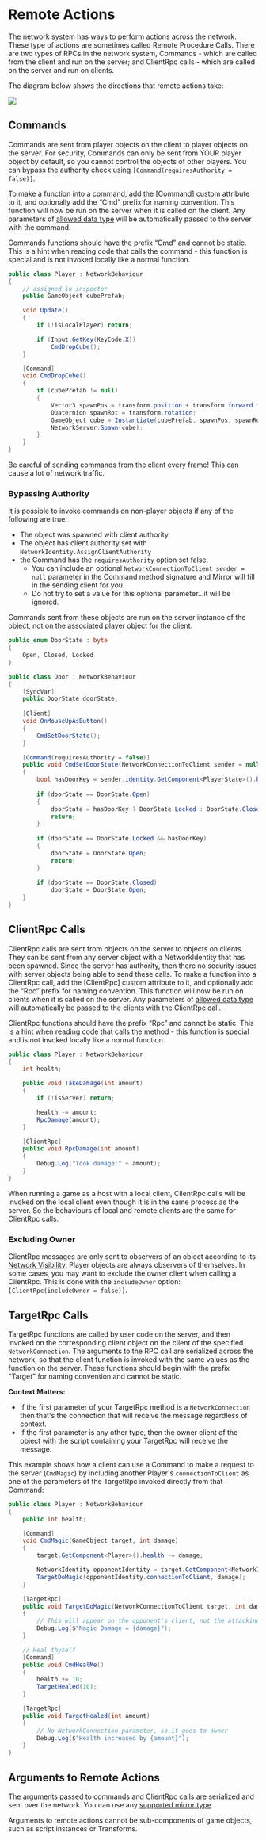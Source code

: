 # Remote Actions

The network system has ways to perform actions across the network. These type of actions are sometimes called Remote Procedure Calls. There are two types of RPCs in the network system, Commands - which are called from the client and run on the server; and ClientRpc calls - which are called on the server and run on clients.

The diagram below shows the directions that remote actions take:

![](<../../../.gitbook/assets/image (6).png>)

## Commands <a href="#commands" id="commands"></a>

Commands are sent from player objects on the client to player objects on the server. For security, Commands can only be sent from YOUR player object by default, so you cannot control the objects of other players. You can bypass the authority check using `[Command(requiresAuthority = false)]`.

To make a function into a command, add the \[Command] custom attribute to it, and optionally add the “Cmd” prefix for naming convention. This function will now be run on the server when it is called on the client. Any parameters of [allowed data type](../data-types.md) will be automatically passed to the server with the command.

Commands functions should have the prefix “Cmd” and cannot be static. This is a hint when reading code that calls the command - this function is special and is not invoked locally like a normal function.

```csharp
public class Player : NetworkBehaviour
{
    // assigned in inspector
    public GameObject cubePrefab;

    void Update()
    {
        if (!isLocalPlayer) return;

        if (Input.GetKey(KeyCode.X))
            CmdDropCube();
    }

    [Command]
    void CmdDropCube()
    {
        if (cubePrefab != null)
        {
            Vector3 spawnPos = transform.position + transform.forward * 2;
            Quaternion spawnRot = transform.rotation;
            GameObject cube = Instantiate(cubePrefab, spawnPos, spawnRot);
            NetworkServer.Spawn(cube);
        }
    }
}
```

Be careful of sending commands from the client every frame! This can cause a lot of network traffic.

### Bypassing Authority

It is possible to invoke commands on non-player objects if any of the following are true:

* The object was spawned with client authority
* The object has client authority set with `NetworkIdentity.AssignClientAuthority`
* the Command has the `requiresAuthority` option set false.
  * You can include an optional `NetworkConnectionToClient sender = null` parameter in the Command method signature and Mirror will fill in the sending client for you.
  * Do not try to set a value for this optional parameter...it will be ignored.

Commands sent from these objects are run on the server instance of the object, not on the associated player object for the client.

```csharp
public enum DoorState : byte
{
    Open, Closed, Locked
}

public class Door : NetworkBehaviour
{
    [SyncVar]
    public DoorState doorState;
    
    [Client]
    void OnMouseUpAsButton()
    {
        CmdSetDoorState();
    }

    [Command(requiresAuthority = false)]
    public void CmdSetDoorState(NetworkConnectionToClient sender = null)
    {
        bool hasDoorKey = sender.identity.GetComponent<PlayerState>().hasDoorKey;
        
        if (doorState == DoorState.Open)
        {
            doorState = hasDoorKey ? DoorState.Locked : DoorState.Closed;
            return;
        }
        
        if (doorState == DoorState.Locked && hasDoorKey)
        {
            doorState = DoorState.Open;
            return;
        }
        
        if (doorState == DoorState.Closed)
            doorState = DoorState.Open;
    }
}
```

## ClientRpc Calls <a href="#clientrpc-calls" id="clientrpc-calls"></a>

ClientRpc calls are sent from objects on the server to objects on clients. They can be sent from any server object with a NetworkIdentity that has been spawned. Since the server has authority, then there no security issues with server objects being able to send these calls. To make a function into a ClientRpc call, add the \[ClientRpc] custom attribute to it, and optionally add the “Rpc” prefix for naming convention. This function will now be run on clients when it is called on the server. Any parameters of [allowed data type](../data-types.md) will automatically be passed to the clients with the ClientRpc call..

ClientRpc functions should have the prefix “Rpc” and cannot be static. This is a hint when reading code that calls the method - this function is special and is not invoked locally like a normal function.

```csharp
public class Player : NetworkBehaviour
{
    int health;

    public void TakeDamage(int amount)
    {
        if (!isServer) return;

        health -= amount;
        RpcDamage(amount);
    }

    [ClientRpc]
    public void RpcDamage(int amount)
    {
        Debug.Log("Took damage:" + amount);
    }
}
```

When running a game as a host with a local client, ClientRpc calls will be invoked on the local client even though it is in the same process as the server. So the behaviours of local and remote clients are the same for ClientRpc calls.

### Excluding Owner

ClientRpc messages are only sent to observers of an object according to its [Network Visibility](../../interest-management/). Player objects are always observers of themselves. In some cases, you may want to exclude the owner client when calling a ClientRpc. This is done with the `includeOwner` option: `[ClientRpc(includeOwner = false)]`.

## TargetRpc Calls <a href="#targetrpc-calls" id="targetrpc-calls"></a>

TargetRpc functions are called by user code on the server, and then invoked on the corresponding client object on the client of the specified `NetworkConnection`. The arguments to the RPC call are serialized across the network, so that the client function is invoked with the same values as the function on the server. These functions should begin with the prefix "Target" for naming convention and cannot be static.

**Context Matters:**

* If the first parameter of your TargetRpc method is a `NetworkConnection` then that's the connection that will receive the message regardless of context.
* If the first parameter is any other type, then the owner client of the object with the script containing your TargetRpc will receive the message.

This example shows how a client can use a Command to make a request to the server (`CmdMagic`) by including another Player's `connectionToClient` as one of the parameters of the TargetRpc invoked directly from that Command:

```csharp
public class Player : NetworkBehaviour
{
    public int health;

    [Command]
    void CmdMagic(GameObject target, int damage)
    {
        target.GetComponent<Player>().health -= damage;

        NetworkIdentity opponentIdentity = target.GetComponent<NetworkIdentity>();
        TargetDoMagic(opponentIdentity.connectionToClient, damage);
    }

    [TargetRpc]
    public void TargetDoMagic(NetworkConnectionToClient target, int damage)
    {
        // This will appear on the opponent's client, not the attacking player's
        Debug.Log($"Magic Damage = {damage}");
    }

    // Heal thyself
    [Command]
    public void CmdHealMe()
    {
        health += 10;
        TargetHealed(10);
    }

    [TargetRpc]
    public void TargetHealed(int amount)
    {
        // No NetworkConnection parameter, so it goes to owner
        Debug.Log($"Health increased by {amount}");
    }
}
```

## Arguments to Remote Actions <a href="#arguments-to-remote-actions" id="arguments-to-remote-actions"></a>

The arguments passed to commands and ClientRpc calls are serialized and sent over the network. You can use any [supported mirror type](../data-types.md).

Arguments to remote actions cannot be sub-components of game objects, such as script instances or Transforms.
